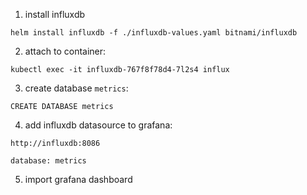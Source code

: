 1. install influxdb

```
helm install influxdb -f ./influxdb-values.yaml bitnami/influxdb
```

2. attach to container:

```
kubectl exec -it influxdb-767f8f78d4-7l2s4 influx
```

3. create database `metrics`:

```
CREATE DATABASE metrics
```

4. add influxdb datasource to grafana:

```
http://influxdb:8086

database: metrics
```

5. import grafana dashboard
